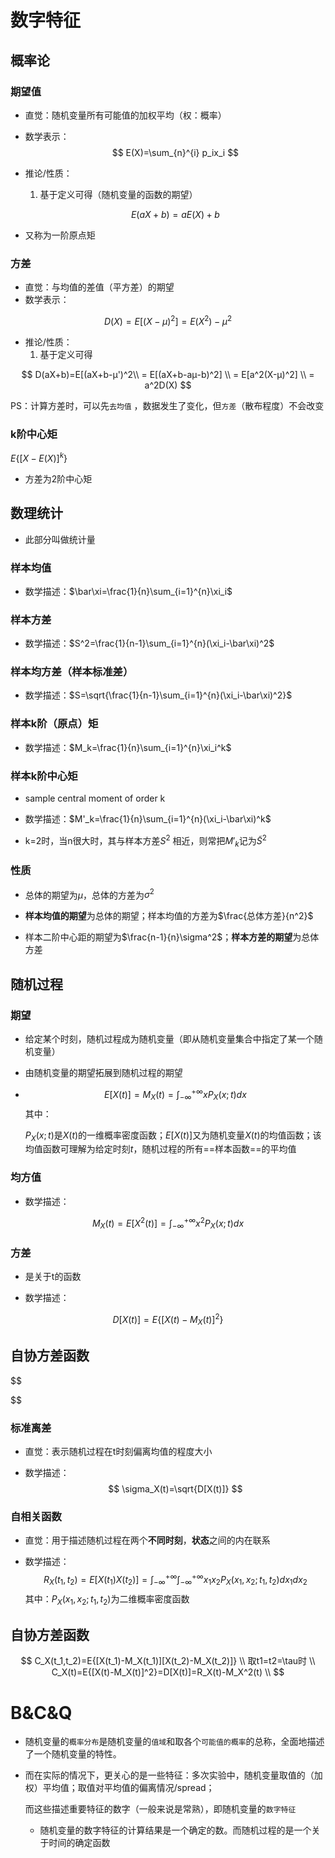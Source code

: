 # 数字特征

## 概率论

### 期望值

- 直觉：随机变量所有可能值的加权平均（权：概率）

- 数学表示：
  $$
  E(X)=\sum_{n}^{i} p_ix_i
  $$

- 推论/性质：

  1. 基于定义可得（随机变量的函数的期望）

  $$
  E(aX+b)=aE(X)+b
  $$

- 又称为一阶原点矩



### 方差

- 直觉：与均值的差值（平方差）的期望
- 数学表示：

$$
D(X)=E[(X-μ)^2]=E(X^2)-μ^2
$$

- 推论/性质：
  1. 基于定义可得

$$
D(aX+b)=E[(aX+b-μ')^2\\
= E[(aX+b-aμ-b)^2] \\
= E[a^2(X-μ)^2] \\
= a^2D(X)
$$

PS：计算方差时，可以先`去均值` ，数据发生了变化，但`方差`（散布程度）不会改变



### k阶中心矩

$E\{[X-E(X)]^k\}$ 

- 方差为2阶中心矩



## 数理统计

- 此部分叫做统计量

### 样本均值

- 数学描述：$\bar\xi=\frac{1}{n}\sum_{i=1}^{n}\xi_i$



### 样本方差

- 数学描述：$S^2=\frac{1}{n-1}\sum_{i=1}^{n}(\xi_i-\bar\xi)^2$



### 样本均方差（样本标准差）

- 数学描述：$S=\sqrt{\frac{1}{n-1}\sum_{i=1}^{n}(\xi_i-\bar\xi)^2}$



### 样本k阶（原点）矩

- 数学描述：$M_k=\frac{1}{n}\sum_{i=1}^{n}\xi_i^k$ 



### 样本k阶中心矩

- sample central moment of order k

- 数学描述：$M'_k=\frac{1}{n}\sum_{i=1}^{n}(\xi_i-\bar\xi)^k$ 

- k=2时，当n很大时，其与样本方差$S^2$ 相近，则常把$M'_k$记为$\tilde S^2$



### 性质

- 总体的期望为$μ$，总体的方差为$\sigma^2$

- **样本均值的期望**为总体的期望；样本均值的方差为$\frac{总体方差}{n^2}$ 
- 样本二阶中心距的期望为$\frac{n-1}{n}\sigma^2$；**样本方差的期望**为总体方差 



## 随机过程

### 期望

- 给定某个时刻，随机过程成为随机变量（即从随机变量集合中指定了某一个随机变量）

- 由随机变量的期望拓展到随机过程的期望

- 
  $$
  E[X(t)]=M_X(t)=\int_{-\infty}^{+\infty} xP_X(x;t)dx
  $$
  其中：

  $P_X(x;t)$是$X(t)$的一维概率密度函数；$E[X(t)]$又为随机变量$X(t)$的均值函数；该均值函数可理解为给定时刻$t$，随机过程的所有==样本函数==的平均值

  

### 均方值

- 数学描述：

$$
M_X(t)=E[X^2(t)]=\int_{-\infty}^{+\infty} x^2P_X(x;t)dx
$$

### 方差

- 是关于t的函数

- 数学描述：

$$
D[X(t)]=E\{[X(t)-M_X(t)]^2\}
$$

## 自协方差函数

$$

$$



### 标准离差

- 直觉：表示随机过程在t时刻偏离均值的程度大小

- 数学描述：
  $$
  \sigma_X(t)=\sqrt{D[X(t)]}
  $$



### 自相关函数

- 直觉：用于描述随机过程在两个**不同时刻**，**状态**之间的内在联系

- 数学描述：
  $$
  R_X(t_1,t_2)=E[X(t_1)X(t_2)]
  =\int_{-\infty}^{+\infty}\int_{-\infty}^{+\infty}x_1x_2P_X(x_1,x_2;t_1,t_2)dx_1dx_2
  $$
  其中：$P_X(x_1,x_2;t_1,t_2)$为二维概率密度函数



## 自协方差函数

$$
C_X(t_1,t_2)=E{[X(t_1)-M_X(t_1)][X(t_2)-M_X(t_2)]} \\
取t1=t2=\tau时 \\
C_X(t)=E{[X(t)-M_X(t)]^2}=D[X(t)]=R_X(t)-M_X^2(t) \\
$$



# B&C&Q

- 随机变量的`概率分布`是随机变量的`值域`和取各个`可能值的概率`的总称，全面地描述了一个随机变量的特性。

- 而在实际的情况下，更关心的是一些特征：多次实验中，随机变量取值的（加权）平均值；取值对平均值的偏离情况/spread；

  而这些描述重要特征的数字（一般来说是常熟），即随机变量的`数字特征` 

  - 随机变量的数字特征的计算结果是一个确定的数。而随机过程的是一个关于时间的确定函数







